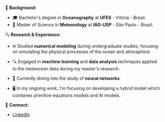   


🌊 **Background:**
- 🎓 Bachelor's degree in **Oceanography** at **UFES** - Vitória - Brasil.
- 📖 Master of Science in **Meteorology** at **IAG-USP** - São Paulo - Brasil.

🔍 **Research & Experience:**

- 🌐 Studied **numerical modeling** during undergraduate studies, focusing on simulating the physical processes of the ocean and atmosphere.
  
- 🔍 Engaged in **machine learning** and **data analysis** techniques applied to the meteocean data during my master's research.

- 🧠 Currently diving into the study of **neural networks**.

- 🖥️ In my ongoing work, I'm focusing on developing a hybrid model which combines primitive equations models and AI models.

🔗 **Connect:**
- [LinkedIn](https://www.linkedin.com/in/matheus-b-65535997/)
